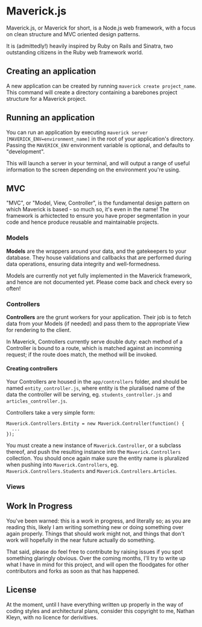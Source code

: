 # Maverick.js

Maverick.js, or Maverick for short, is a Node.js web framework, with a focus on clean structure and MVC oriented design patterns.

It is (admittedly!) heavily inspired by Ruby on Rails and Sinatra, two outstanding citizens in the Ruby web framework world.

## Creating an application

A new application can be created by running `maverick create project_name`. This command will create a directory containing a barebones project structure for a Maverick project.

## Running an application

You can run an application by executing `maverick server [MAVERICK_ENV=environment_name]` in the root of your application's directory. Passing the `MAVERICK_ENV` environment variable is optional, and defaults to "development".

This will launch a server in your terminal, and will output a range of useful information to the screen depending on the environment you're using.

## MVC

"MVC", or "Model, View, Controller", is the fundamental design pattern on which Maverick is based - so much so, it's even in the name! The framework is arhictected to ensure you have proper segmentation in your code and hence produce reusable and maintainable projects.

### Models

**Models** are the wrappers around your data, and the gatekeepers to your database. They house validations and callbacks that are performed during data operations, ensuring data integrity and well-formedness.

Models are currently not yet fully implemented in the Maverick framework, and hence are not documented yet. Please come back and check every so often!

### Controllers

**Controllers** are the grunt workers for your application. Their job is to fetch data from your Models (if needed) and pass them to the appropriate View for rendering to the client.

In Maverick, Controllers currently serve double duty: each method of a Controller is bound to a route, which is matched against an incomming request; if the route does match, the method will be invoked.

#### Creating controllers

Your Controllers are housed in the `app/controllers` folder, and should be named `entity_controller.js`, where entity is the pluralised name of the data the controller will be serving, eg. `students_controller.js` and `articles_controller.js`.

Controllers take a very simple form:

    Maverick.Controllers.Entity = new Maverick.Controller(function() {
      ...
    });

You must create a new instance of `Maverick.Controller`, or a subclass thereof, and push the resulting instance into the `Maverick.Controllers` collection. You should once again make sure the entity name is pluralized when pushing into `Maverick.Controllers`, eg. `Maverick.Controllers.Students` and `Maverick.Controllers.Articles`.

####

### Views

## Work In Progress

You've been warned: this is a work in progress, and literally so; as you are reading this, likely I am writing something new or doing something over again properly. Things that should work might not, and things that don't work will hopefully in the near future actually do something.

That said, please do feel free to contribute by raising issues if you spot something glaringly obvious. Over the coming months, I'll try to write up what I have in mind for this project, and will open the floodgates for other contributors and forks as soon as that has happened.

## License

At the moment, until I have everything written up properly in the way of coding styles and architectural plans, consider this copyright to me, Nathan Kleyn, with no licence for derivitives.
